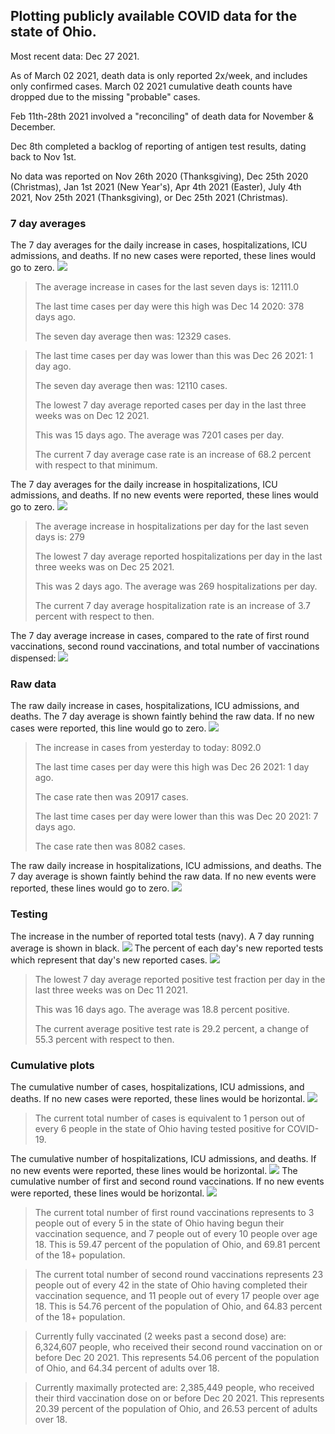 ## Plotting publicly available COVID data for the state of Ohio. 

Most recent data: Dec 27 2021. 

As of March 02 2021, death data is only reported 2x/week, and includes only confirmed cases. March 02 2021 cumulative death counts have dropped due to the missing "probable" cases.

Feb 11th-28th 2021 involved a "reconciling" of death data for November & December.

Dec 8th completed a backlog of reporting of antigen test results, dating back to Nov 1st.

No data was reported on Nov 26th 2020 (Thanksgiving), Dec 25th 2020 (Christmas), Jan 1st 2021 (New Year's), Apr 4th 2021 (Easter), July 4th 2021, Nov 25th 2021 (Thanksgiving), or Dec 25th 2021 (Christmas).
### 7 day averages
The 7 day averages for the daily increase in cases, hospitalizations, ICU admissions, and deaths. If no new cases were reported, these lines would go to zero.
![](7dayaverage_cases.png)

>The average increase in cases for the last seven days is: 12111.0
>
>The last time cases per day were this high was Dec 14 2020: 378 days ago.
>
>The seven day average then was: 12329 cases.

>
>The last time cases per day was lower than this was Dec 26 2021: 1 day ago.
>
>The seven day average then was: 12110 cases.
>
>The lowest 7 day average reported cases per day in the last three weeks was on Dec 12 2021.
>
>This was 15 days ago. The average was 7201 cases per day.
>
>The current 7 day average case rate is an increase of 68.2 percent with respect to that minimum.

The 7 day averages for the daily increase in hospitalizations, ICU admissions, and deaths. If no new events were reported, these lines would go to zero.
![](7dayaverage_hospital.png)

>The average increase in hospitalizations per day for the last seven days is: 279
>
>The lowest 7 day average reported hospitalizations per day in the last three weeks was on Dec 25 2021.
>
>This was 2 days ago. The average was 269 hospitalizations per day.
>
>The current 7 day average hospitalization rate is an increase of 3.7 percent with respect to then.

The 7 day average increase in cases, compared to the rate of first round vaccinations, second round vaccinations, and total number of vaccinations dispensed:
![](DailyVaccinationsCases.png)

### Raw data
The raw daily increase in cases, hospitalizations, ICU admissions, and deaths. The 7 day average is shown faintly behind the raw data. If no new cases were reported, this line would go to zero.
![](DailyCases.png)

>The increase in cases from yesterday to today: 8092.0 
>
>The last time cases per day were this high was Dec 26 2021: 1 day ago. 
>
>The case rate then was 20917 cases.
>
>The last time cases per day were lower than this was Dec 20 2021: 7 days ago. 
>
>The case rate then was 8082 cases.

The raw daily increase in hospitalizations, ICU admissions, and deaths. The 7 day average is shown faintly behind the raw data. If no new events were reported, these lines would go to zero.
![](DailyHospitalizations.png)

### Testing

The increase in the number of reported total tests (navy). A 7 day running average is shown in black.
![](DailyTests.png)
The percent of each day's new reported tests which represent that day's new reported cases.
![](percentpositive_tests.png)

>The lowest 7 day average reported positive test fraction per day in the last three weeks was on Dec 11 2021.
>
>This was 16 days ago. The average was 18.8 percent positive. 
>
>The current average positive test rate is 29.2 percent, a change of 55.3 percent with respect to then. 

### Cumulative plots
The cumulative number of cases, hospitalizations, ICU admissions, and deaths. If no new cases were reported, these lines would be horizontal.
![](Cases.png)

>The current total number of cases is equivalent to 1 person out of every 6 people in the state of Ohio having tested positive for COVID-19.

The cumulative number of hospitalizations, ICU admissions, and deaths. If no new events were reported, these lines would be horizontal.
![](Hospitalizations.png)
The cumulative number of first and second round vaccinations. If no new events were reported, these lines would be horizontal.
![](Vaccinations.png)

>The current total number of first round vaccinations represents to 3 people out of every 5 in the state of Ohio having begun their vaccination sequence, and 7 people out of every 10 people over age 18.
 >This is 59.47 percent of the population of Ohio, and 69.81 percent of the 18+ population.

>The current total number of second round vaccinations represents 23 people out of every 42 in the state of Ohio having completed their vaccination sequence, and 11 people out of every 17 people over age 18. 
>This is 54.76 percent of the population of Ohio, and 64.83 percent of the 18+ population.

>Currently fully vaccinated (2 weeks past a second dose) are: 6,324,607 people, who received their second round vaccination on or before Dec 20 2021.
>This represents 54.06 percent of the population of Ohio, and 64.34 percent of adults over 18.

>Currently maximally protected are: 2,385,449 people, who received their third vaccination dose on or before Dec 20 2021.
>This represents 20.39 percent of the population of Ohio, and 26.53 percent of adults over 18.

